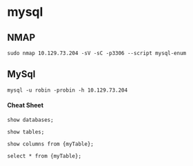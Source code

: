 # mysql

## NMAP

```
sudo nmap 10.129.73.204 -sV -sC -p3306 --script mysql-enum
```

## MySql

```
mysql -u robin -probin -h 10.129.73.204
```

#### Cheat Sheet

```
show databases;
```

```
show tables;
```

```
show columns from {myTable};
```

```
select * from {myTable};
```
